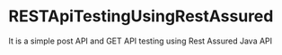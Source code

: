 # RESTApiTestingUsingRestAssured
It is a simple post API and GET API testing using Rest Assured Java API
